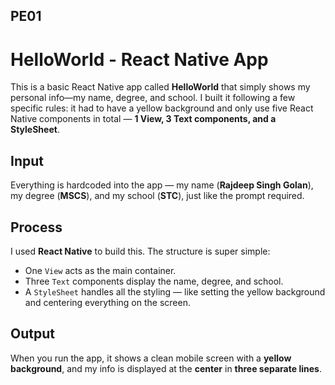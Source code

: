 ## PE01
# HelloWorld - React Native App

This is a basic React Native app called **HelloWorld** that simply shows my personal info—my name, degree, and school. I built it following a few specific rules: it had to have a yellow background and only use five React Native components in total — **1 View, 3 Text components, and a StyleSheet**.

## Input

Everything is hardcoded into the app — my name (**Rajdeep Singh Golan**), my degree (**MSCS**), and my school (**STC**), just like the prompt required.

## Process

I used **React Native** to build this. The structure is super simple:
- One `View` acts as the main container.
- Three `Text` components display the name, degree, and school.
- A `StyleSheet` handles all the styling — like setting the yellow background and centering everything on the screen.

## Output

When you run the app, it shows a clean mobile screen with a **yellow background**, and my info is displayed at the **center** in **three separate lines**.
